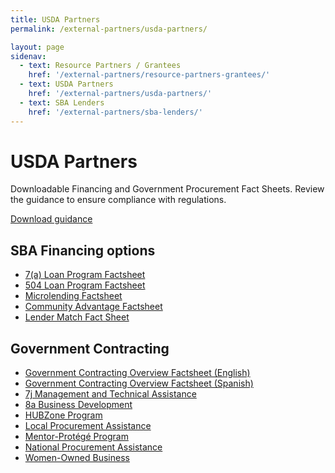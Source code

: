 ```yaml
---
title: USDA Partners
permalink: /external-partners/usda-partners/

layout: page
sidenav:
  - text: Resource Partners / Grantees
    href: '/external-partners/resource-partners-grantees/'
  - text: USDA Partners
    href: '/external-partners/usda-partners/'
  - text: SBA Lenders
    href: '/external-partners/sba-lenders/'
---
```


# USDA Partners

Downloadable Financing and Government Procurement Fact Sheets.  Review the guidance to ensure compliance with regulations.

<a class="usa-button" href="{{ site.baseurl }}/assets/sba/resource-partners/guidance-usage-of-logo.pdf">Download guidance</a>


## SBA Financing options

<ul>
<li><a href="{{ site.baseurl }}/assets/sba/sba-lenders/7a-Loan-Fact-Sheet-Borrower-Version.pdf">7(a) Loan Program Factsheet</a></li>

<li><a href="{{ site.baseurl }}/assets/sba/sba-lenders/504-Loan-Fact-Sheet-Borrower-Version.pdf">504 Loan Program Factsheet</a></li>

<li><a href="{{ site.baseurl }}/assets/sba/sba-lenders/Microloan-Fact-Sheet-Borrower.pdf">Microlending Factsheet</a></li>

<li><a href="{{ site.baseurl }}/assets/sba/sba-lenders/Community-Advantage-Fact-Sheet-Borrower-Version.pdf">Community Advantage Factsheet</a></li>

<li><a href="{{ site.baseurl }}/assets/sba/sba-lenders/Lender-Match-Fact-Sheet-Borrower-Version.pdf">Lender Match Fact Sheet</a></li>

</ul>

## Government Contracting


<ul>
	<li>
		<a href="{{ site.baseurl }}/assets/sba/resource-partners/SBA-GovernmentContracting-508_MCS0091.pdf">Government Contracting Overview Factsheet (English)</a>
	</li>
	<li>
		<a href="{{ site.baseurl }}/assets/sba/resource-partners/SBA-GovernmentContracting-Spanish-508.pdf">Government Contracting Overview Factsheet (Spanish)</a>
	</li>
	<li>
		<a href="{{ site.baseurl }}/assets/sba/resource-partners/7j-fact-sheet-2019.pdf">7j Management and Technical Assistance</a>
	</li>
	<li>
		<a href="{{ site.baseurl }}/assets/sba/resource-partners/8a-fact-sheet-2019.pdf">8a Business Development</a>
	</li>
	<li>
		<a href="{{ site.baseurl }}/assets/sba/resource-partners/hubzone-fact-sheet-2019.pdf">HUBZone Program</a>
	</li>
	<li>
		<a href="{{ site.baseurl }}/assets/sba/resource-partners/local-procurement-fact-sheet-2019.pdf">Local Procurement Assistance</a>
	</li>
	<li>
		<a href="{{ site.baseurl }}/assets/sba/resource-partners/mentor-protege-fact-sheet-2019.pdf">Mentor-Protégé Program</a>
	</li>
	<li>
		<a href="{{ site.baseurl }}/assets/sba/resource-partners/national-procurement-assistance-fact-sheet-2019.pdf">National Procurement Assistance</a>
	</li>
	<li>
		<a href="{{ site.baseurl }}/assets/sba/resource-partners/woman-owned-fact-sheet-2019.pdf">Women-Owned Business</a>
	</li>
</ul>





